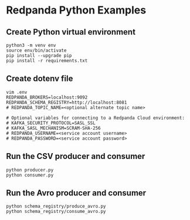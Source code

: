 # Redpanda Python Examples

## Create Python virtual environment

```shell
python3 -m venv env
source env/bin/activate
pip install --upgrade pip
pip install -r requirements.txt
```

## Create dotenv file

```shell
vim .env
REDPANDA_BROKERS=localhost:9092
REDPANDA_SCHEMA_REGISTRY=http://localhost:8081
# REDPANDA_TOPIC_NAME=<optional alternate topic name>

# Optional variables for connecting to a Redpanda Cloud environment:
# KAFKA_SECURITY_PROTOCOL=SASL_SSL
# KAFKA_SASL_MECHANISM=SCRAM-SHA-256
# REDPANDA_USERNAME=<service account username>
# REDPANDA_PASSWORD=<service account password>
```

## Run the CSV producer and consumer

```shell
python producer.py
python consumer.py
```

## Run the Avro producer and consumer

```shell
python schema_registry/produce_avro.py
python schema_registry/consume_avro.py
```
